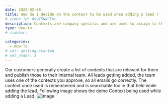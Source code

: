 ```yaml
---
date: 2023-02-08
title: How do I decide on the context to be used when adding a lead ? 
# video_id: 6xyI5NNCCmc
description: Contexts are company specific and are used to assign to the leads with specfic intentions.
type: How-to
# sidebar:

categories:
  - How-To
# set: getting-started
# set_order: 3
---
```

Our customers generally create a list of contexts that are relevant for them and publish those to their internal team. All leads getting added, the team uses one of the contexts you approve, so all emails go correctly. The context once used is remembered and is searchable too in that field while adding the lead.
Following image shows the demo Context being used while adding a Lead.
![image](../../images/context-of-lead.png)